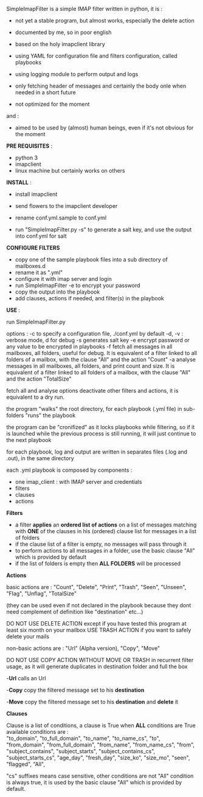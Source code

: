 SimpleImapFilter is a simple IMAP filter written in python,
it is :

- not yet a stable program, but almost works, especially the delete action

- documented by me, so in poor english

- based on the holy imapclient library

- using YAML for configuration file and filters configuration, called playbooks

- using logging module to perform output and logs

- only fetching header of messages and certainly the body onle when needed in a short future

- not optimized for the moment

and :

- aimed to be used by (almost) human beings, even if it's not obvious for the moment

**PRE REQUISITES** :
- python 3
- imapclient
- linux machine but certainly works on others

**INSTALL** :
- install imapclient

- send flowers to the imapclient developer

- rename conf.yml.sample to conf.yml

- run "SimpleImapFilter.py -s" to generate a salt key, and use the output into conf.yml for salt

**CONFIGURE FILTERS**
- copy one of the sample playbook files into a sub directory of mailboxes.d
- rename it as ".yml"
- configure it with imap server and login
- run SimpleImapFilter -e <password> to encrypt your password
- copy the output into the playbook
- add clauses, actions if needed, and filter(s) in the playbook

**USE** :

run SimpleImapFilter.py

options :
-c to specify a configuration file, ./conf.yml by default
-d, -v : verbose mode, d for debug
-s generates salt key
-e encrypt password or any value to be encrypted in playbooks
-f fetch all messages in all mailboxes, all folders, useful for debug. It is equivalent of a filter linked to all folders of a mailbox, with the clause "All" and the action "Count"
-a analyse messages in all mailboxes, all folders, and print count and size. It is equivalent of a filter linked to all folders of a mailbox, with the clause "All" and the action "TotalSize"

fetch all and analyse options deactivate other filters and actions, it is equivalent to a dry run.

the program "walks" the root directory, for each playbook (.yml file) in sub-folders "runs" the playbook

the program can be "cronifized" as it locks playbooks while filtering, so if it is launched while the previous process is still running, it will just continue to the next playbook

for each playbook, log and output are written in separates files (.log and .out), in the same directory
 
each .yml playbook is composed by components :
- one imap_client : with IMAP server and credentials
- filters
- clauses
- actions

**Filters**

- a filter **applies** an **ordered list of actions** on a list of messages matching with **ONE** of the clauses in his (ordered) clause list for messages in a list of folders
- if the clause list of a filter is empty, no messages will pass through it
- to perform actions to all messages in a folder, use the basic clause "All" which is provided by default
- if the list of folders is empty then **ALL FOLDERS** will be processed 


**Actions**

basic actions are : "Count", "Delete", "Print", "Trash", "Seen", "Unseen", "Flag", "Unflag", "TotalSize"

(they can be used even if not declared in the playbook because they dont need complement of definition like "destination" etc...)

DO NOT USE DELETE ACTION except if you have tested this program at least six month on your mailbox
USE TRASH ACTION if you want to safely delete your mails

non-basic actions are : "Url" (Alpha version), "Copy", "Move"

DO NOT USE COPY ACTION WITHOUT MOVE OR TRASH in recurrent filter usage, as it will generate duplicates in destination folder and full the box 

-**Url** calls an Url

-**Copy** copy the filtered message set to his **destination**
 
-**Move** copy the filtered message set to his **destination** and **delete** it

**Clauses**

Clause is a list of conditions, a clause is True when **ALL** conditions are True
available conditions are :         
        "to_domain", "to_full_domain", "to_name", "to_name_cs", "to",
        "from_domain", "from_full_domain", "from_name", "from_name_cs", "from",
        "subject_contains", "subject_starts",
        "subject_contains_cs", "subject_starts_cs",
        "age_day", "fresh_day",
        "size_ko", "size_mo",
        "seen", "flagged",
        "All",

"cs" suffixes means case sensitive, other conditions are not
"All" condition is always true, it is used by the basic clause "All" which is provided by default. 
